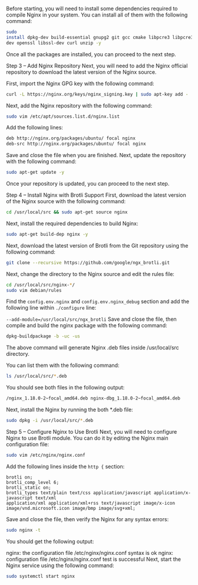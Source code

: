Before starting, you will need to install some dependencies required to compile Nginx in your system. You can install all of them with the following command:
```bash
sudo 
install dpkg-dev build-essential gnupg2 git gcc cmake libpcre3 libpcre3-dev zlib1g zlib1g-
dev openssl libssl-dev curl unzip -y
```
Once all the packages are installed, you can proceed to the next step.

Step 3 – Add Nginx Repository
Next, you will need to add the Nginx official repository to download the latest version of the Nginx source.

First, import the Nginx GPG key with the following command:
```bash
curl -L https://nginx.org/keys/nginx_signing.key | sudo apt-key add -
```
Next, add the Nginx repository with the following command:
```bash
sudo vim /etc/apt/sources.list.d/nginx.list
```
Add the following lines:
```bash
deb http://nginx.org/packages/ubuntu/ focal nginx
deb-src http://nginx.org/packages/ubuntu/ focal nginx
```
Save and close the file when you are finished. Next, update the repository with the following command:
```bash
sudo apt-get update -y
```
Once your repository is updated, you can proceed to the next step.

Step 4 – Install Nginx with Brotli Support
First, download the latest version of the Nginx source with the following command:
```bash
cd /usr/local/src && sudo apt-get source nginx
```
Next, install the required dependencies to build Nginx:
```bash
sudo apt-get build-dep nginx -y
```
Next, download the latest version of Brotli from the Git repository using the following command:
```bash
git clone --recursive https://github.com/google/ngx_brotli.git
```
Next, change the directory to the Nginx source and edit the rules file:
```bash
cd /usr/local/src/nginx-*/
sudo vim debian/rules
```
Find the `config.env.nginx` and `config.env.nginx_debug` section and add the following line within `./configure` line:

`--add-module=/usr/local/src/ngx_brotli`
Save and close the file, then compile and build the nginx package with the following command:
```bash
dpkg-buildpackage -b -uc -us
```
The above command will generate Nginx .deb files inside /usr/local/src directory.

You can list them with the following command:
```bash
ls /usr/local/src/*.deb
```
You should see both files in the following output:
```bash
/nginx_1.18.0-2~focal_amd64.deb nginx-dbg_1.18.0-2~focal_amd64.deb
```
Next, install the Nginx by running the both *.deb file:
```bash
sudo dpkg -i /usr/local/src/*.deb
```
Step 5 – Configure Nginx to Use Brotli
Next, you will need to configure Nginx to use Brotli module. You can do it by editing the Nginx main configuration file:
```bash
sudo vim /etc/nginx/nginx.conf
```
Add the following lines inside the `http {` section:
```
brotli on;
brotli_comp_level 6;
brotli_static on;
brotli_types text/plain text/css application/javascript application/x-javascript text/xml 
application/xml application/xml+rss text/javascript image/x-icon 
image/vnd.microsoft.icon image/bmp image/svg+xml;
```
Save and close the file, then verify the Nginx for any syntax errors:
```bash
sudo nginx -t
```
You should get the following output:

nginx: the configuration file /etc/nginx/nginx.conf syntax is ok
nginx: configuration file /etc/nginx/nginx.conf test is successful
Next, start the Nginx service using the following command:
```bash
sudo systemctl start nginx
```

